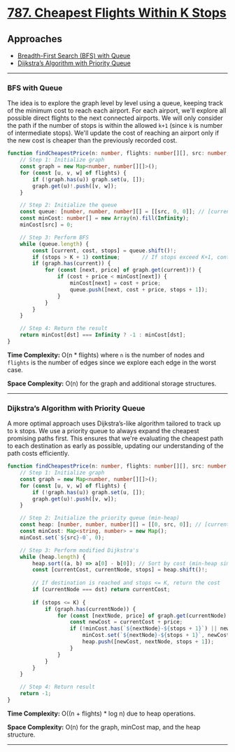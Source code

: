 # [787. Cheapest Flights Within K Stops](https://leetcode.com/problems/cheapest-flights-within-k-stops/)

## Approaches

- [Breadth-First Search (BFS) with Queue](#bfs-with-queue)
- [Dijkstra’s Algorithm with Priority Queue](#dijkstra-algorithm-with-priority-queue)

---

### BFS with Queue

The idea is to explore the graph level by level using a queue, keeping track of the minimum cost to reach each airport. For each airport, we'll explore all possible direct flights to the next connected airports. We will only consider the path if the number of stops is within the allowed `k+1` (since `k` is number of intermediate stops). We'll update the cost of reaching an airport only if the new cost is cheaper than the previously recorded cost.

```typescript
function findCheapestPrice(n: number, flights: number[][], src: number, dst: number, K: number): number {
    // Step 1: Initialize graph
    const graph = new Map<number, number[][]>();
    for (const [u, v, w] of flights) {
        if (!graph.has(u)) graph.set(u, []);
        graph.get(u)!.push([v, w]);
    }

    // Step 2: Initialize the queue
    const queue: [number, number, number][] = [[src, 0, 0]]; // [current node, current cost, number of stops]
    const minCost: number[] = new Array(n).fill(Infinity);
    minCost[src] = 0;

    // Step 3: Perform BFS
    while (queue.length) {
        const [current, cost, stops] = queue.shift()!;
        if (stops > K + 1) continue;       // If stops exceed K+1, continue
        if (graph.has(current)) {
            for (const [next, price] of graph.get(current)!) {
                if (cost + price < minCost[next]) {
                    minCost[next] = cost + price;
                    queue.push([next, cost + price, stops + 1]);
                }
            }
        }
    }

    // Step 4: Return the result
    return minCost[dst] === Infinity ? -1 : minCost[dst];
}
```

**Time Complexity:** O(n * flights) where `n` is the number of nodes and `flights` is the number of edges since we explore each edge in the worst case.

**Space Complexity:** O(n) for the graph and additional storage structures.

---

### Dijkstra’s Algorithm with Priority Queue

A more optimal approach uses Dijkstra’s-like algorithm tailored to track up to `k` stops. We use a priority queue to always expand the cheapest promising paths first. This ensures that we're evaluating the cheapest path to each destination as early as possible, updating our understanding of the path costs efficiently.

```typescript
function findCheapestPrice(n: number, flights: number[][], src: number, dst: number, K: number): number {
    // Step 1: Initialize graph
    const graph = new Map<number, number[][]>();
    for (const [u, v, w] of flights) {
        if (!graph.has(u)) graph.set(u, []);
        graph.get(u)!.push([v, w]);
    }

    // Step 2: Initialize the priority queue (min-heap)
    const heap: [number, number, number][] = [[0, src, 0]]; // [current cost, current node, number of stops]
    const minCost: Map<string, number> = new Map();
    minCost.set(`${src}-0`, 0);

    // Step 3: Perform modified Dijkstra's
    while (heap.length) {
        heap.sort((a, b) => a[0] - b[0]); // Sort by cost (min-heap simulation)
        const [currentCost, currentNode, stops] = heap.shift()!;
        
        // If destination is reached and stops <= K, return the cost
        if (currentNode === dst) return currentCost;
        
        if (stops <= K) {
            if (graph.has(currentNode)) {
                for (const [nextNode, price] of graph.get(currentNode)!) {
                    const newCost = currentCost + price;
                    if (!minCost.has(`${nextNode}-${stops + 1}`) || newCost < minCost.get(`${nextNode}-${stops + 1}`)) {
                        minCost.set(`${nextNode}-${stops + 1}`, newCost);
                        heap.push([newCost, nextNode, stops + 1]);
                    }
                }
            }
        }
    }

    // Step 4: Return result
    return -1;
}
```

**Time Complexity:** O((n + flights) * log n) due to heap operations.

**Space Complexity:** O(n) for the graph, minCost map, and the heap structure.

---

